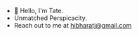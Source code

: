 - 👋 Hello, I'm Tate.
- Unmatched Perspicacity.
- Reach out to me at hibharatj@gmail.com

<!---
bharatjivv/bharatjivv is a ✨ special ✨ repository because its `README.md` (this file) appears on your GitHub profile.
You can click the Preview link to take a look at your changes.
--->
